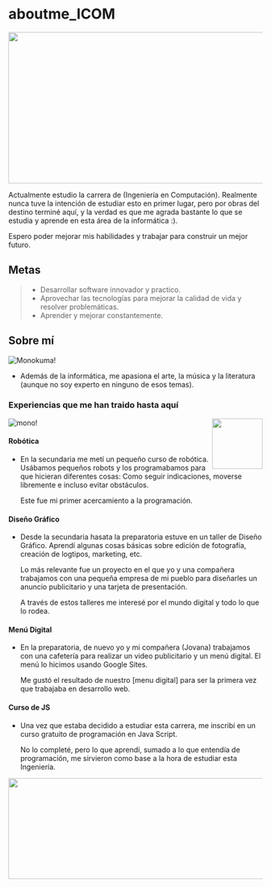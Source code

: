# aboutme_ICOM
<img align="center" width="1100" height="300" src="https://media.tenor.com/W3ZV-AHSsGsAAAAd/rain-world-raining.gif">

Actualmente estudio la carrera de (Ingeniería en Computación). Realmente nunca tuve la intención de estudiar esto en primer lugar, pero por obras del destino terminé aquí, y la verdad es que me agrada bastante lo que se estudia y aprende en esta área de la informática :).

Espero poder mejorar mis habilidades y trabajar para construir un mejor futuro.

## Metas
> - Desarrollar software innovador y practico.
> - Aprovechar las tecnologías para mejorar la calidad de vida y resolver problemáticas.
> - Aprender y mejorar constantemente.

## Sobre mí
![Monokuma!](https://media.tenor.com/o9p2N9FmJZwAAAAi/dance-moves-monokuma.gif)

- Además de la informática, me apasiona el arte, la música y la literatura (aunque no soy experto en ninguno de esos temas).

### Experiencias que me han traido hasta aquí
![mono!](https://media.tenor.com/ctr3Y-iq-JAAAAAi/monokuma-danganronpa.gif)
<img align="right" width="100" height="100" src="https://media.tenor.com/CjQL-Z-YlJ8AAAAi/monokuma-danganronpa.gif">

#### Robótica
  - En la secundaria me metí un pequeño curso de robótica. Usábamos pequeños robots y los programabamos para que hicieran diferentes cosas: Como seguir indicaciones, moverse libremente e incluso evitar obstáculos.

    Este fue mi primer acercamiento a la programación.

#### Diseño Gráfico
  - Desde la secundaria hasata la preparatoria estuve en un taller de Diseño Gráfico. Aprendí algunas cosas básicas sobre edición de fotografía, creación de logtipos, marketing, etc.

    Lo más relevante fue un proyecto en el que yo y una compañera trabajamos con una pequeña empresa de mi pueblo para diseñarles un anuncio publicitario y una tarjeta de presentación.

    A través de estos talleres me interesé por el mundo digital y todo lo que lo rodea.

#### Menú Digital
  - En la preparatoria, de nuevo yo y mi compañera (Jovana) trabajamos con una cafetería para realizar un video publicitario y un menú digital. El menú lo hicimos usando Google Sites.

    Me gustó el resultado de nuestro [menu digital] para ser la primera vez que trabajaba en desarrollo web.

#### Curso de JS
  - Una vez que estaba decidido a estudiar esta carrera, me inscribí en un curso gratuito de programación en Java Script.

    No lo completé, pero lo que aprendí, sumado a lo que entendía de programación, me sirvieron como base a la hora de estudiar esta Ingeniería.

<p align="center">
  <img width="600" height="200" src="https://media.tenor.com/Zr37Q9RrEyQAAAAC/flowey-undertale.gif">
</p>
